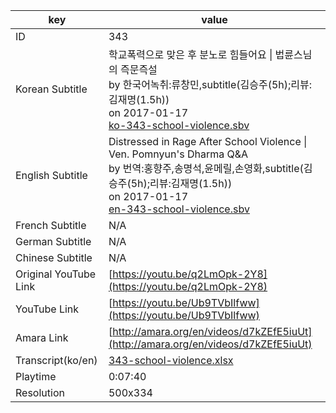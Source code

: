 |  key  |  value  |
|-------|---------|
| ID            | 343 |
| Korean Subtitle | 학교폭력으로 맞은 후 분노로 힘들어요 \| 법륜스님의 즉문즉설<br>by 한국어녹취:류창민,subtitle(김승주(5h);리뷰:김재명(1.5h))<br>on 2017-01-17<br>[ko-343-school-violence.sbv](https://github.com/jungtosociety/dharma-qna/raw/master/sub/343/ko-343-school-violence.sbv)<br>|
| English Subtitle | Distressed in Rage After School Violence \| Ven. Pomnyun's Dharma Q&A<br>by 번역:홍향주,송명석,윤메릴,손영화,subtitle(김승주(5h);리뷰:김재명(1.5h))<br>on 2017-01-17<br>[en-343-school-violence.sbv](https://github.com/jungtosociety/dharma-qna/raw/master/sub/343/en-343-school-violence.sbv)<br>|
| French Subtitle | N/A |
| German Subtitle | N/A |
| Chinese Subtitle | N/A |
| Original YouTube Link  | [https://youtu.be/q2LmOpk-2Y8](https://youtu.be/q2LmOpk-2Y8) |
| YouTube Link  | [https://youtu.be/Ub9TVbIlfww](https://youtu.be/Ub9TVbIlfww) |
| Amara Link    | [http://amara.org/en/videos/d7kZEfE5iuUt](http://amara.org/en/videos/d7kZEfE5iuUt) |
| Transcript(ko/en) | [343-school-violence.xlsx](https://github.com/jungtosociety/dharma-qna/raw/master/sub/343/343-school-violence.xlsx) |
| Playtime | 0:07:40 |
| Resolution | 500x334|
